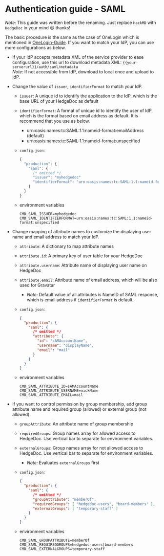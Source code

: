 # Authentication guide - SAML

*Note:* This guide was written before the renaming. Just replace `HackMD` with `HedgeDoc` in your mind 😃 thanks!

The basic procedure is the same as the case of OneLogin which is mentioned in [OneLogin-Guide](./saml-onelogin.md). If
you want to match your IdP, you can use more configurations as below.

- If your IdP accepts metadata XML of the service provider to ease configuration, use this url to download metadata XML:
  `{{your-serverurl}}/auth/saml/metadata`  
  *Note:* If not accessible from IdP, download to local once and upload to IdP.

- Change the value of `issuer`, `identifierFormat` to match your IdP.
  - `issuer`: A unique id to identify the application to the IdP, which is the base URL of your HedgeDoc as default

  - `identifierFormat`: A format of unique id to identify the user of IdP, which is the format based on email address as
    default. It is recommend that you use as below.
    - urn:oasis:names:tc:SAML:1.1:nameid-format:emailAddress (default)
    - urn:oasis:names:tc:SAML:1.1:nameid-format:unspecified

  - `config.json`:
    ```javascript
    {
      "production": {
        "saml": {
          /* omitted */
          "issuer": "myhedgedoc"
          "identifierFormat": "urn:oasis:names:tc:SAML:1.1:nameid-format:unspecified"
        }
      }
    }
    ```

  - environment variables
    ```shell
    CMD_SAML_ISSUER=myhedgedoc
    CMD_SAML_IDENTIFIERFORMAT=urn:oasis:names:tc:SAML:1.1:nameid-format:unspecified
    ```

- Change mapping of attribute names to customize the displaying user name and email address to match your IdP.
  - `attribute`: A dictionary to map attribute names

  - `attribute.id`: A primary key of user table for your HedgeDoc

  - `attribute.username`: Attribute name of displaying user name on HedgeDoc

  - `attribute.email`: Attribute name of email address, which will be also used for Gravatar
    - *Note:* Default value of all attributes is NameID of SAML response, which is email address if `identifierFormat`
      is default.

  - `config.json`:
    ```json
    {
      "production": {
        "saml": {
          /* omitted */
          "attribute": {
            "id": "sAMAccountName",
            "username": "displayName",
            "email": "mail"
          }
        }
      }
    }
    ```

  - environment variables
    ```shell
    CMD_SAML_ATTRIBUTE_ID=sAMAccountName
    CMD_SAML_ATTRIBUTE_USERNAME=nickName
    CMD_SAML_ATTRIBUTE_EMAIL=mail
    ```

- If you want to control permission by group membership, add group attribute name and required group (allowed) or
  external group (not allowed).
  - `groupAttribute`: An attribute name of group membership

  - `requiredGroups`: Group names array for allowed access to HedgeDoc. Use vertical bar to separate for environment
    variables.

  - `externalGroups`: Group names array for not allowed access to HedgeDoc. Use vertical bar to separate for environment
    variables.
    - *Note:* Evaluates `externalGroups` first

  - `config.json`:
    ```json
    {
      "production": {
        "saml": {
          /* omitted */
          "groupAttribute": "memberOf",
          "requiredGroups": [ "hedgedoc-users", "board-members" ],
          "externalGroups": [ "temporary-staff" ]
        }
      }
    }
    ```

  - environment variables
    ```shell
    CMD_SAML_GROUPATTRIBUTE=memberOf
    CMD_SAML_REQUIREDGROUPS=hedgedoc-users|board-members
    CMD_SAML_EXTERNALGROUPS=temporary-staff
    ```
